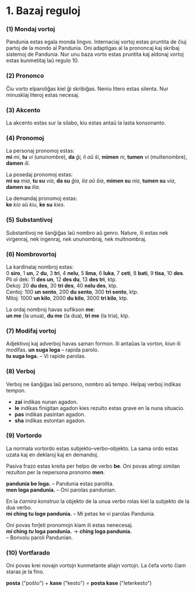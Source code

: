 
# 1. Bazaj reguloj

### (1) Mondaj vortoj

Pandunia estas egala monda lingvo.
Internaciaj vortoj estas pruntita de ĉiuj partoj de la mondo al Pandunia.
Oni adaptigas al la prononcaj kaj skribaj sistemoj de Pandunia.
Nur unu baza vorto estas pruntita kaj aldonaj vortoj estas kunmetitaj laŭ regulo 10.


### (2) Prononco

Ĉiu vorto elparoliĝas kiel ĝi skribiĝas.
Neniu litero estas silenta.
Nur minusklaj literoj estas necesaj.


### (3) Akcento

La akcento estas sur la silabo, kiu estas antaŭ la lasta konsonanto.


### (4) Pronomoj

La personaj pronomoj estas:  
**mi** _mi_, **tu** _vi_ (ununombre), **da** _ĝi, li aŭ ŝi_,
**mimen** _ni_, **tumen** _vi_ (multenombre), **damen** _ili_.

La posedaj pronomoj estas:  
**mi su** _mia_, **tu su** _via_, **da su** _ĝia, lia aŭ ŝia_,
**mimen su** _nia_, **tumen su** _via_, **damen su** _ilia_.

La demandaj pronomoj estas:  
**ke**
_kio_ aŭ _kiu_,
**ke su**
_kies_.


### (5) Substantivoj

Substantivoj ne ŝanĝiĝas laŭ nombro aŭ genro. Nature, ili estas
nek virgenraj, nek ingenraj, nek ununombraj, nek multnombraj.


### (6) Nombrovortoj

La kardinalaj nombroj estas:  
0 **siro**, 1 **un**, 2 **du**, 3 **tri**, 4 **nelu**, 5 **lima**, 6 **luka**,
7 **ceti**, 8 **bati**, 9 **tisa**, 10 **des**.  
Pli ol dek: 11 **des un**, 12 **des du**, 13 **des tri**, ktp.  
Dekoj: 20 **du des**, 30 **tri des**, 40 **nelu des**, ktp.  
Centoj: 100 **un sento**, 200 **du sento**, 300 **tri sento**, ktp.  
Miloj: 1000 **un kilo**, 2000 **du kilo**, 3000 **tri kilo**, ktp.

La ordaj nombroj havas sufikson **me**:  
**un me** (la unua), **du me** (la dua), **tri me** (la tria), ktp.


### (7) Modifaj vortoj

Adjektivoj kaj adverboj havas saman formon.
Ili antaŭas la vorton, kiun ili modifas.
**un suga loga**
– rapida parolo.  
**tu suga loga.**
– Vi rapide parolas.


### (8) Verboj

Verboj ne ŝanĝiĝas laŭ persono, nombro aŭ tempo.
Helpaj verboj indikas tempon.

- **zai**
  indikas nunan agadon.
- **le**
  indikas finigitan agadon kies rezulto estas grave en la nuna situacio.
- **pas**
  indikas pasintan agadon.
- **sha**
  indikas estontan agadon.


### (9) Vortordo

La normala vortordo estas subjekto–verbo–objekto.
La sama ordo estas uzata kaj en deklaroj kaj en demandoj.

Pasiva frazo estas kreita per helpo de verbo
**be**.
Oni povas atingi similan rezulton per la nepersona pronomo
**men**.

**pandunia be loga.**
– Pandunia estas parolita.  
**men loga pandunia.**
– Oni parolas pandunian.

En la _ĉarnira konstruo_ la objekto de la unua verbo
rolas kiel la subjekto de la dua verbo.  
**mi ching tu loge pandunia.**
– Mi petas ke vi parolas Pandunia.

Oni povas forĵeti pronomojn kiam ili estas nenecesaj.  
**_mi_ ching _tu_ loga pandunia.**
→ **ching loga pandunia.**  
– Bonvolu paroli Pandunian.


### (10) Vortfarado

Oni povas krei novajn vortojn kunmetante aliajn vortojn.
La ĉefa vorto ĉiam staras je la fino.

**posta**
("poŝto") +
**kase**
("kesto") =
**posta kase**
("leterkesto")

